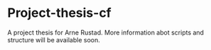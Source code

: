 # Project-thesis-cf

A project thesis for Arne Rustad. More information abot scripts and structure will be available soon.
